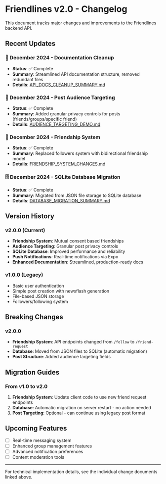 # Friendlines v2.0 - Changelog

This document tracks major changes and improvements to the Friendlines backend API.

## Recent Updates

### 🔧 December 2024 - Documentation Cleanup
- **Status**: ✅ Complete
- **Summary**: Streamlined API documentation structure, removed redundant files
- **Details**: [API_DOCS_CLEANUP_SUMMARY.md](archive/API_DOCS_CLEANUP_SUMMARY.md)

### 🎯 December 2024 - Post Audience Targeting
- **Status**: ✅ Complete  
- **Summary**: Added granular privacy controls for posts (friends/groups/specific friend)
- **Details**: [AUDIENCE_TARGETING_DEMO.md](archive/AUDIENCE_TARGETING_DEMO.md)

### 🤝 December 2024 - Friendship System
- **Status**: ✅ Complete
- **Summary**: Replaced followers system with bidirectional friendship model
- **Details**: [FRIENDSHIP_SYSTEM_CHANGES.md](archive/FRIENDSHIP_SYSTEM_CHANGES.md)

### 🗄️ December 2024 - SQLite Database Migration  
- **Status**: ✅ Complete
- **Summary**: Migrated from JSON file storage to SQLite database
- **Details**: [DATABASE_MIGRATION_SUMMARY.md](archive/DATABASE_MIGRATION_SUMMARY.md)

## Version History

### v2.0.0 (Current)
- **Friendship System**: Mutual consent based friendships
- **Audience Targeting**: Granular post privacy controls
- **SQLite Database**: Improved performance and reliability
- **Push Notifications**: Real-time notifications via Expo
- **Enhanced Documentation**: Streamlined, production-ready docs

### v1.0.0 (Legacy)
- Basic user authentication
- Simple post creation with newsflash generation
- File-based JSON storage
- Followers/following system

## Breaking Changes

### v2.0.0
- **Friendship System**: API endpoints changed from `/follow` to `/friend-request`
- **Database**: Moved from JSON files to SQLite (automatic migration)
- **Post Structure**: Added audience targeting fields

## Migration Guides

### From v1.0 to v2.0
1. **Friendship System**: Update client code to use new friend request endpoints
2. **Database**: Automatic migration on server restart - no action needed  
3. **Post Targeting**: Optional - can continue using legacy post format

## Upcoming Features

- [ ] Real-time messaging system
- [ ] Enhanced group management features  
- [ ] Advanced notification preferences
- [ ] Content moderation tools

---

For technical implementation details, see the individual change documents linked above. 